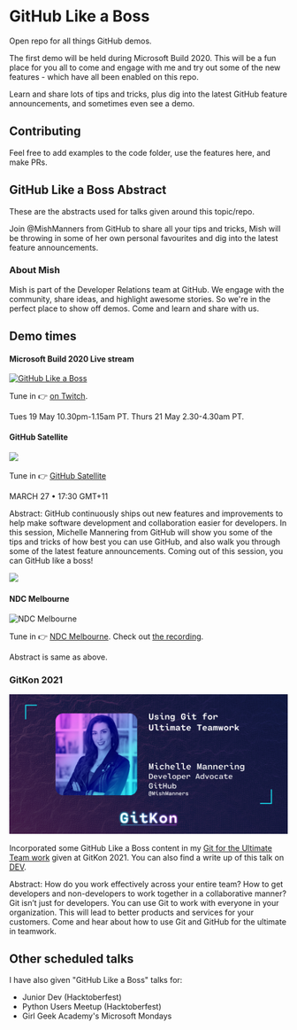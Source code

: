 # GitHub Like a Boss #

Open repo for all things GitHub demos.

The first demo will be held during Microsoft Build 2020. This will be a fun place for you all to come and engage with me and try out some of the new features - which have all been enabled on this repo.

Learn and share lots of tips and tricks, plus dig into the latest GitHub feature announcements, and sometimes even see a demo.

## Contributing

Feel free to add examples to the code folder, use the features here, and make PRs.

## GitHub Like a Boss Abstract

These are the abstracts used for talks given around this topic/repo.

Join @MishManners from GitHub to share all your tips and tricks, Mish will be throwing in some of her own personal favourites and dig into the latest feature announcements.

### About Mish ###

Mish is part of the Developer Relations team at GitHub. We engage with the community, share ideas, and highlight awesome stories. So we're in the perfect place to show off demos. Come and learn and share with us.

## Demo times ##

#### Microsoft Build 2020 Live stream

[![GitHub Like a Boss](https://pbs.twimg.com/media/EYV_zZqUEAEChuo?format=jpg&name=large)](https://twitch.tv/MicrosoftDeveloper)

Tune in :point_right: [on Twitch](https://twitch.tv/MicrosoftDeveloper).

Tues 19 May 10.30pm-1.15am PT.
Thurs 21 May 2.30-4.30am PT.

#### GitHub Satellite

![](https://github.com/MishManners/GitHub-Like-A-Boss-Demos/blob/main/Satellite%20India%20Talk.PNG)

Tune in :point_right: [GitHub Satellite](https://githubsatellite.com/)

MARCH 27 • 17:30 GMT+11

Abstract:
GitHub continuously ships out new features and improvements to help make software development and collaboration easier for developers. In this session, Michelle Mannering from GitHub will show you some of the tips and tricks of how best you can use GitHub, and also walk you through some of the latest feature announcements. Coming out of this session, you can GitHub like a boss!

![](https://github.com/MishManners/GitHub-Like-A-Boss-Demos/blob/main/SpeakerIntro.gif)

#### NDC Melbourne

![NDC Melbourne](https://user-images.githubusercontent.com/36594527/127279693-684d9315-683f-466f-b16f-e40254c0e35f.JPG)

Tune in :point_right: [NDC Melbourne](https://ndcmelbourne.com/speakers/michelle-mannering). Check out [the recording](https://www.youtube.com/watch?v=KS2gQ_0-zXg&ab_channel=NDCConferences).

Abstract is same as above.

### GitKon 2021

![](https://github.com/mishmanners/GitHub-Like-A-Boss/blob/main/GitKon-Speaker-MichelleMannering-OG.jpg)

Incorporated some GitHub Like a Boss content in my [Git for the Ultimate Team work](https://gitkon.com/sessions/using-git-for-ultimate-teamwork/) given at GitKon 2021. You can also find a write up of this talk on [DEV](https://dev.to/mishmanners/how-to-make-a-good-git-commit-1ed7).

Abstract:
How do you work effectively across your entire team? How to get developers and non-developers to work together in a collaborative manner? Git isn’t just for developers. You can use Git to work with everyone in your organization. This will lead to better products and services for your customers. Come and hear about how to use Git and GitHub for the ultimate in teamwork.

## Other scheduled talks

I have also given "GitHub Like a Boss" talks for:
- Junior Dev (Hacktoberfest)
- Python Users Meetup (Hacktoberfest)
- Girl Geek Academy's Microsoft Mondays
